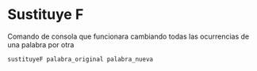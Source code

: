 # Sustituye F

Comando de consola que funcionara cambiando todas las ocurrencias de una palabra por otra

```
sustituyeF palabra_original palabra_nueva
```